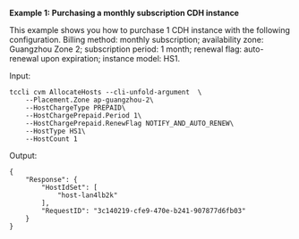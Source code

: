 **Example 1: Purchasing a monthly subscription CDH instance**

This example shows you how to purchase 1 CDH instance with the following configuration. Billing method: monthly subscription; availability zone: Guangzhou Zone 2; subscription period: 1 month; renewal flag: auto-renewal upon expiration; instance model: HS1.

Input: 

```
tccli cvm AllocateHosts --cli-unfold-argument  \
    --Placement.Zone ap-guangzhou-2\
    --HostChargeType PREPAID\
    --HostChargePrepaid.Period 1\
    --HostChargePrepaid.RenewFlag NOTIFY_AND_AUTO_RENEW\
    --HostType HS1\
    --HostCount 1
```

Output: 
```
{
    "Response": {
        "HostIdSet": [
            "host-lan4lb2k"
        ],
        "RequestID": "3c140219-cfe9-470e-b241-907877d6fb03"
    }
}
```

